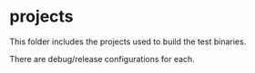 # projects

This folder includes the projects used to build the test binaries.

There are debug/release configurations for each.
